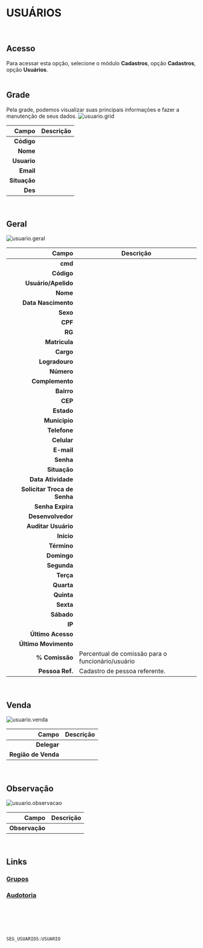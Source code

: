 # USUÁRIOS
<br>

## Acesso
Para acessar esta opção, selecione o módulo **Cadastros**, opção **Cadastros**, opção **Usuários**.
<br>
<br>

## Grade
Pela grade, podemos visualizar suas principais informações e fazer a manutenção de seus dados.
![usuario.grid](https://raw.githubusercontent.com/netforcews/docs-erp/master/cadastros/imagens/usuario.grid.png)

Campo | Descrição
--:|---
**Código** | 
**Nome** | 
**Usuario** | 
**Email** | 
**Situação** | 
**Des** | 
<br>

## Geral
![usuario.geral](https://raw.githubusercontent.com/netforcews/docs-erp/master/cadastros/imagens/usuario.geral.png)

Campo | Descrição
--:|---
**cmd** | 
**Código** | 
**Usuário/Apelido** | 
**Nome** | 
**Data Nascimento** | 
**Sexo** | 
**CPF** | 
**RG** | 
**Matricula** | 
**Cargo** | 
**Logradouro** | 
**Número** | 
**Complemento** | 
**Bairro** | 
**CEP** | 
**Estado** | 
**Municipio** | 
**Telefone** | 
**Celular** | 
**E-mail** | 
**Senha** | 
**Situação** | 
**Data Atividade** | 
**Solicitar Troca de Senha** | 
**Senha Expira** | 
**Desenvolvedor** | 
**Auditar Usuário** | 
**Início** | 
**Término** | 
**Domingo** | 
**Segunda** | 
**Terça** | 
**Quarta** | 
**Quinta** | 
**Sexta** | 
**Sábado** | 
**IP** | 
**Último Acesso** | 
**Último Movimento** | 
**% Comissão** | Percentual de comissão para o funcionário/usuário
**Pessoa Ref.** | Cadastro de pessoa referente.
<br>

## Venda
![usuario.venda](https://raw.githubusercontent.com/netforcews/docs-erp/master/cadastros/imagens/usuario.venda.png)

Campo | Descrição
--:|---
**Delegar** | 
**Região de Venda** | 
<br>

## Observação
![usuario.observacao](https://raw.githubusercontent.com/netforcews/docs-erp/master/cadastros/imagens/usuario.observacao.png)

Campo | Descrição
--:|---
**Observação** | 
<br>

## Links
### [Grupos](/geral/usuariogrupo.md)
### [Audotoria](/geral/usuarioauditoria.md)
<br>
<br>
<br>
<br>

```SEG_USUARIOS:USUARIO```
